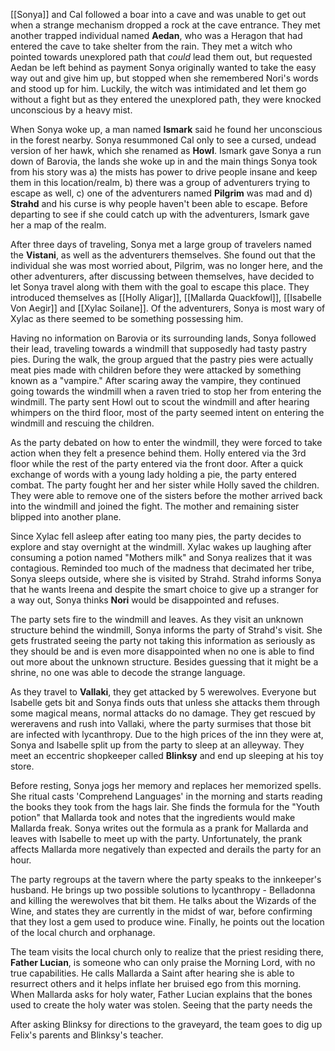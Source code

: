 [[Sonya]] and Cal followed a boar into a cave and was unable to get out when a strange mechanism dropped a rock at the cave entrance. They met another trapped individual named **Aedan**, who was a Heragon that had entered the cave to take shelter from the rain. They met a witch who pointed towards unexplored path that *could* lead them out, but requested Aedan be left behind as payment Sonya originally wanted to take the easy way out and give him up, but stopped when she remembered Nori's words and stood up for him. Luckily, the witch was intimidated and let them go without a fight but as they entered the unexplored path, they were knocked unconscious by a heavy mist.

When Sonya woke up, a man named **Ismark** said he found her unconscious in the forest nearby. Sonya resummoned Cal only to see a cursed, undead version of her hawk, which she renamed as **Howl**. Ismark gave Sonya a run down of Barovia, the lands she woke up in and the main things Sonya took from his story was a) the mists has power to drive people insane and keep them in this location/realm, b) there was a group of adventurers trying to escape as well, c) one of the adventurers named **Pilgrim** was mad and d) **Strahd** and his curse is why people haven't been able to escape. Before departing to see if she could catch up with the adventurers, Ismark gave her a map of the realm.

After three days of traveling, Sonya met a large group of travelers named the **Vistani**, as well as the adventurers themselves. She found out that the individual she was most worried about, Pilgrim, was no longer here, and the other adventurers, after discussing between themselves, have decided to let Sonya travel along with them with the goal to escape this place. They introduced themselves as [[Holly Aligar]], [[Mallarda Quackfowl]], [[Isabelle Von Aegir]] and [[Xylac Soilane]]. Of the adventurers, Sonya is most wary of Xylac as there seemed to be something possessing him.

Having no information on Barovia or its surrounding lands, Sonya followed their lead, traveling towards a windmill that supposedly had tasty pastry pies. During the walk, the group argued that the pastry pies were actually meat pies made with children before they were attacked by something known as a "vampire." After scaring away the vampire, they continued going towards the windmill when a raven tried to stop her from entering the windmill. The party sent Howl out to scout the windmill and after hearing whimpers on the third floor, most of the party seemed intent on entering the windmill and rescuing the children. 

As the party debated on how to enter the windmill, they were forced to take action when they felt a presence behind them. Holly entered via the 3rd floor while the rest of the party entered via the front door. After a quick exchange of words with a young lady holding a pie, the party entered combat. The party fought her and her sister while Holly saved the children. They were able to remove one of the sisters before the mother arrived back into the windmill and joined the fight. The mother and remaining sister blipped into another plane. 

Since Xylac fell asleep after eating too many pies, the party decides to explore and stay overnight at the windmill. Xylac wakes up laughing after consuming a potion named "Mothers milk" and Sonya realizes that it was contagious. Reminded too much of the madness that decimated her tribe, Sonya sleeps outside, where she is visited by Strahd. Strahd informs Sonya that he wants Ireena and despite the smart choice to give up a stranger for a way out, Sonya thinks **Nori** would be disappointed and refuses. 

The party sets fire to the windmill and leaves. As they visit an unknown structure behind the windmill, Sonya informs the party of Strahd's visit. She gets frustrated seeing the party not taking this information as seriously as they should be and is even more disappointed when no one is able to find out more about the unknown structure. Besides guessing that it might be a shrine, no one was able to decode the strange language. 

As they travel to **Vallaki**, they get attacked by 5 werewolves. Everyone but Isabelle gets bit and Sonya finds outs that unless she attacks them through some magical means, normal attacks do no damage. They get rescued by wereravens and rush into Vallaki, where the party surmises that those bit are infected with lycanthropy. Due to the high prices of the inn they were at, Sonya and Isabelle split up from the party to sleep at an alleyway. They meet an eccentric shopkeeper called **Blinksy** and end up sleeping at his toy store.

Before resting, Sonya jogs her memory and replaces her memorized spells. She ritual casts 'Comprehend Languages' in the morning and starts reading the books they took from the hags lair. She finds the formula for the "Youth potion" that Mallarda took and notes that the ingredients would make Mallarda freak. Sonya writes out the formula as a prank for Mallarda and leaves with Isabelle to meet up with the party. Unfortunately, the prank affects Mallarda more negatively than expected and derails the party for an hour. 

The party regroups at the tavern where the party speaks to the innkeeper's husband. He brings up two possible solutions to lycanthropy - Belladonna and killing the werewolves that bit them. He talks about the Wizards of the Wine, and states they are currently in the midst of war, before confirming that they lost a gem used to produce wine. Finally, he points out the location of the local church and orphanage.

The team visits the local church only to realize that the priest residing there, **Father Lucian**, is someone who can only praise the Morning Lord, with no true capabilities. He calls Mallarda a Saint after hearing she is able to resurrect others and it helps inflate her bruised ego from this morning. When Mallarda asks for holy water, Father Lucian explains that the bones used to create the holy water was stolen. Seeing that the party needs the 

After asking Blinksy for directions to the graveyard, the team goes to dig up Felix's parents and Blinksy's teacher.  
